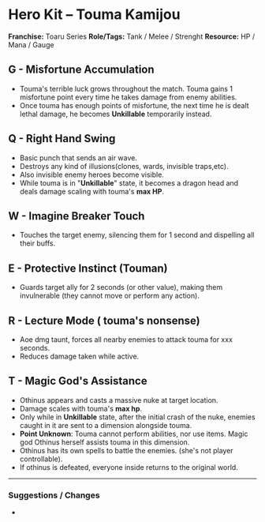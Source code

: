 # Hero Kit – Touma Kamijou

**Franchise:** Toaru Series
**Role/Tags:** Tank / Melee / Strenght 
**Resource:** HP / Mana / Gauge

## G - Misfortune Accumulation
- Touma's terrible luck grows throughout the match. Touma gains 1 misfortune point every time he takes damage from enemy abilities.
- Once touma has enough points of misfortune, the next time he is dealt lethal damage, he becomes **Unkillable** temporarily instead.

## Q - Right Hand Swing
- Basic punch that sends an air wave. 
- Destroys any kind of  illusions(clones, wards, invisible traps,etc).
- Also invisible enemy heroes become visible. 
- While touma is in "**Unkillable**" state, it becomes a dragon head and deals damage scaling with touma's **max HP**.

## W - Imagine Breaker Touch
- Touches the target enemy, silencing them for 1 second and dispelling all their buffs.

## E - Protective Instinct (Touman)
- Guards target ally for 2 seconds (or other value), making them invulnerable (they cannot move or perform any action).

## R - Lecture Mode ( touma's nonsense)
- Aoe dmg taunt, forces all nearby enemies to attack touma for xxx seconds.
- Reduces damage taken while active.

## T - Magic God's Assistance
- Othinus appears and casts a massive nuke at target location. 
- Damage scales with touma's **max hp**. 
- Only while in **Unkillable** state, after the initial crash of the nuke, enemies caught in it are sent to a dimension alongside touma.
- **Point Unknown**: Touma cannot perform abilities, nor use items. Magic god Othinus herself assists touma in this dimension. 
- Othinus has its own spells to battle the enemies. (she's not player controllable).
- If othinus is defeated, everyone inside returns to the original world.

---

### Suggestions / Changes
- <your notes here>